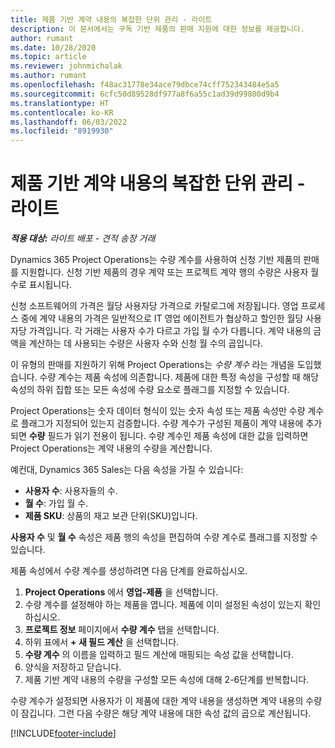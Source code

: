```yaml
---
title: 제품 기반 계약 내용의 복잡한 단위 관리 - 라이트
description: 이 문서에서는 구독 기반 제품의 판매 지원에 대한 정보를 제공합니다.
author: rumant
ms.date: 10/28/2020
ms.topic: article
ms.reviewer: johnmichalak
ms.author: rumant
ms.openlocfilehash: f48ac31778e34ace79dbce74cff752343484e5a5
ms.sourcegitcommit: 6cfc50d89528df977a8f6a55c1ad39d99800d9b4
ms.translationtype: HT
ms.contentlocale: ko-KR
ms.lasthandoff: 06/03/2022
ms.locfileid: "8919930"
---
```

# <a name="manage-complex-units-for-product-based-contract-lines---lite"></a>제품 기반 계약 내용의 복잡한 단위 관리 - 라이트

_**적용 대상:** 라이트 배포 - 견적 송장 거래_

Dynamics 365 Project Operations는 수량 계수를 사용하여 신청 기반 제품의 판매를 지원합니다. 신청 기반 제품의 경우 계약 또는 프로젝트 계약 행의 수량은 사용자 월 수로 표시됩니다.

신청 소프트웨어의 가격은 월당 사용자당 가격으로 카탈로그에 저장됩니다. 영업 프로세스 중에 계약 내용의 가격은 일반적으로 IT 영업 에이전트가 협상하고 할인한 월당 사용자당 가격입니다. 각 거래는 사용자 수가 다르고 가입 월 수가 다릅니다. 계약 내용의 금액을 계산하는 데 사용되는 수량은 사용자 수와 신청 월 수의 곱입니다.

이 유형의 판매를 지원하기 위해 Project Operations는 *수량 계수* 라는 개념을 도입했습니다. 수량 계수는 제품 속성에 의존합니다. 제품에 대한 특정 속성을 구성할 때 해당 속성의 하위 집합 또는 모든 속성에 수량 요소로 플래그를 지정할 수 있습니다.

Project Operations는 숫자 데이터 형식이 있는 숫자 속성 또는 제품 속성만 수량 계수로 플래그가 지정되어 있는지 검증합니다. 수량 계수가 구성된 제품이 계약 내용에 추가되면 **수량** 필드가 읽기 전용이 됩니다. 수량 계수인 제품 속성에 대한 값을 입력하면 Project Operations는 계약 내용의 수량을 계산합니다.

예컨대, Dynamics 365 Sales는 다음 속성을 가질 수 있습니다:

- **사용자 수**: 사용자들의 수.
- **월 수**: 가입 월 수.
- **제품 SKU**: 상품의 재고 보관 단위(SKU)입니다.

**사용자 수** 및 **월 수** 속성은 제품 행의 속성을 편집하여 수량 계수로 플래그를 지정할 수 있습니다.

제품 속성에서 수량 계수를 생성하려면 다음 단계를 완료하십시오.

1. **Project Operations** 에서 **영업-제품** 을 선택합니다.
2. 수량 계수를 설정해야 하는 제품을 엽니다. 제품에 이미 설정된 속성이 있는지 확인하십시오.
3. **프로젝트 정보** 페이지에서 **수량 계수** 탭을 선택합니다.
4. 하위 표에서 **+ 새 필드 계산** 을 선택합니다.
5. **수량 계수** 의 이름을 입력하고 필드 계산에 매핑되는 속성 값을 선택합니다.
6. 양식을 저장하고 닫습니다.
7. 제품 기반 계약 내용의 수량을 구성할 모든 속성에 대해 2-6단계를 반복합니다.

수량 계수가 설정되면 사용자가 이 제품에 대한 계약 내용을 생성하면 계약 내용의 수량이 잠깁니다. 그런 다음 수량은 해당 계약 내용에 대한 속성 값의 곱으로 계산됩니다.


[!INCLUDE[footer-include](../../includes/footer-banner.md)]